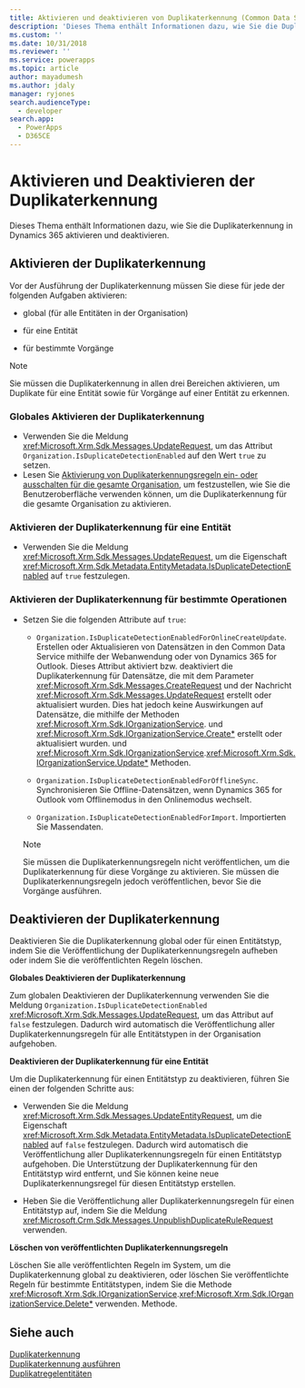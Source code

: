 ```yaml
---
title: Aktivieren und deaktivieren von Duplikaterkennung (Common Data Service) | Microsoft Docs
description: 'Dieses Thema enthält Informationen dazu, wie Sie die Duplikaterkennung für alle Entitäten in einer Organisation, für eine bestimmte Entität oder für Einzelgeschäfte aktivieren und wie Sie diese global oder für einen Entitätstyp deaktivieren, indem die Veröffentlichung der Duplikaterkennungsregeln rückgängig gemacht wird oder indem die veröffentlichten Regeln gelöscht werden.'
ms.custom: ''
ms.date: 10/31/2018
ms.reviewer: ''
ms.service: powerapps
ms.topic: article
author: mayadumesh
ms.author: jdaly
manager: ryjones
search.audienceType:
  - developer
search.app:
  - PowerApps
  - D365CE
---
```

# <a name="enable-and-disable-duplicate-detection"></a>Aktivieren und Deaktivieren der Duplikaterkennung

Dieses Thema enthält Informationen dazu, wie Sie die Duplikaterkennung in Dynamics 365 aktivieren und deaktivieren.

<a name="bkmk_enable"></a>

## <a name="enable-duplicate-detection"></a>Aktivieren der Duplikaterkennung

Vor der Ausführung der Duplikaterkennung müssen Sie diese für jede der folgenden Aufgaben aktivieren:  
  
-   global (für alle Entitäten in der Organisation)  
  
-   für eine Entität  
  
-   für bestimmte Vorgänge  
  
> [!NOTE]
>  Sie müssen die Duplikaterkennung in allen drei Bereichen aktivieren, um Duplikate für eine Entität sowie für Vorgänge auf einer Entität zu erkennen.  
  
### <a name="enable-duplicate-detection-globally"></a>Globales Aktivieren der Duplikaterkennung  
  
-   Verwenden Sie die Meldung <xref:Microsoft.Xrm.Sdk.Messages.UpdateRequest>, um das Attribut `Organization.IsDuplicateDetectionEnabled` auf den Wert `true` zu setzen.
-   Lesen Sie [Aktivierung von Duplikaterkennungsregeln ein- oder ausschalten für die gesamte Organisation](/dynamics365/customer-engagement/admin/turn-duplicate-detection-rules-off-whole-organization), um festzustellen, wie Sie die Benutzeroberfläche verwenden können, um die Duplikaterkennung für die gesamte Organisation zu aktivieren.
  
### <a name="enable-duplicate-detection-for-an-entity"></a>Aktivieren der Duplikaterkennung für eine Entität  
  
-   Verwenden Sie die Meldung <xref:Microsoft.Xrm.Sdk.Messages.UpdateRequest>, um die Eigenschaft <xref:Microsoft.Xrm.Sdk.Metadata.EntityMetadata.IsDuplicateDetectionEnabled> auf `true` festzulegen.  
  
### <a name="enable-duplicate-detection-for-specific-operations"></a>Aktivieren der Duplikaterkennung für bestimmte Operationen  
  
- Setzen Sie die folgenden Attribute auf `true`:  
  
  - `Organization.IsDuplicateDetectionEnabledForOnlineCreateUpdate`. Erstellen oder Aktualisieren von Datensätzen in den Common Data Service mithilfe der Webanwendung oder von Dynamics 365 for Outlook. Dieses Attribut aktiviert bzw. deaktiviert die Duplikaterkennung für Datensätze, die mit dem Parameter <xref:Microsoft.Xrm.Sdk.Messages.CreateRequest> und der Nachricht <xref:Microsoft.Xrm.Sdk.Messages.UpdateRequest> erstellt oder aktualisiert wurden. Dies hat jedoch keine Auswirkungen auf Datensätze, die mithilfe der Methoden <xref:Microsoft.Xrm.Sdk.IOrganizationService>. und <xref:Microsoft.Xrm.Sdk.IOrganizationService.Create*> erstellt oder aktualisiert wurden. und <xref:Microsoft.Xrm.Sdk.IOrganizationService>.<xref:Microsoft.Xrm.Sdk.IOrganizationService.Update*> Methoden.  
  
  - `Organization.IsDuplicateDetectionEnabledForOfflineSync`. Synchronisieren Sie Offline-Datensätzen, wenn Dynamics 365 for Outlook vom Offlinemodus in den Onlinemodus wechselt.  
  
  - `Organization.IsDuplicateDetectionEnabledForImport`. Importierten Sie Massendaten.  
  
  > [!NOTE]
  >  Sie müssen die Duplikaterkennungsregeln nicht veröffentlichen, um die Duplikaterkennung für diese Vorgänge zu aktivieren. Sie müssen die Duplikaterkennungsregeln jedoch veröffentlichen, bevor Sie die Vorgänge ausführen.  

<a name="bkmk_disable"></a>

## <a name="disable-duplicate-detection"></a>Deaktivieren der Duplikaterkennung

Deaktivieren Sie die Duplikaterkennung global oder für einen Entitätstyp, indem Sie die Veröffentlichung der Duplikaterkennungsregeln aufheben oder indem Sie die veröffentlichten Regeln löschen.  
  
 **Globales Deaktivieren der Duplikaterkennung**  
  
 Zum globalen Deaktivieren der Duplikaterkennung verwenden Sie die Meldung `Organization.IsDuplicateDetectionEnabled` <xref:Microsoft.Xrm.Sdk.Messages.UpdateRequest>, um das Attribut auf `false` festzulegen. Dadurch wird automatisch die Veröffentlichung aller Duplikaterkennungsregeln für alle Entitätstypen in der Organisation aufgehoben.  
  
 **Deaktivieren der Duplikaterkennung für eine Entität**  
  
 Um die Duplikaterkennung für einen Entitätstyp zu deaktivieren, führen Sie einen der folgenden Schritte aus:  
  
-   Verwenden Sie die Meldung <xref:Microsoft.Xrm.Sdk.Messages.UpdateEntityRequest>, um die Eigenschaft <xref:Microsoft.Xrm.Sdk.Metadata.EntityMetadata.IsDuplicateDetectionEnabled> auf `false` festzulegen. Dadurch wird automatisch die Veröffentlichung aller Duplikaterkennungsregeln für einen Entitätstyp aufgehoben. Die Unterstützung der Duplikaterkennung für den Entitätstyp wird entfernt, und Sie können keine neue Duplikaterkennungsregel für diesen Entitätstyp erstellen.  
  
-   Heben Sie die Veröffentlichung aller Duplikaterkennungsregeln für einen Entitätstyp auf, indem Sie die Meldung <xref:Microsoft.Crm.Sdk.Messages.UnpublishDuplicateRuleRequest> verwenden.  
  
**Löschen von veröffentlichten Duplikaterkennungsregeln**  
  
Löschen Sie alle veröffentlichten Regeln im System, um die Duplikaterkennung global zu deaktivieren, oder löschen Sie veröffentlichte Regeln für bestimmte Entitätstypen, indem Sie die Methode <xref:Microsoft.Xrm.Sdk.IOrganizationService>.<xref:Microsoft.Xrm.Sdk.IOrganizationService.Delete*> verwenden. Methode.  

## <a name="see-also"></a>Siehe auch

[Duplikaterkennung](detect-duplicate-data-with-code.md)  
[Duplikaterkennung ausführen](run-duplicate-detection.md)   
[Duplikatregelentitäten](duplicaterule-entities.md) 